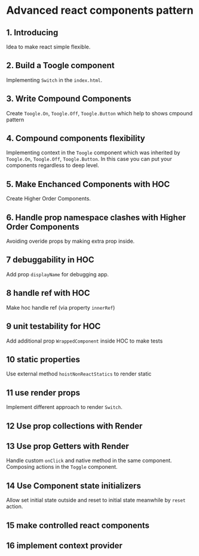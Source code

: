 # Advanced react components pattern

## 1. Introducing

Idea to make react simple flexible.

## 2. Build a Toogle component

Implementing `Switch` in the `index.html`.

## 3. Write Compound Components

Create `Toogle.On`, `Toogle.Off`, `Toogle.Button` which help to shows cmpound pattern

## 4. Compound components flexibility

Implementing context in the `Toogle` component which was inherited by `Toogle.On`, `Toogle.Off`, `Toogle.Button`.
In this case you can put your components regardless to deep level.

## 5. Make Enchanced Components with HOC

Create Higher Order Components.

## 6. Handle prop namespace clashes with Higher Order Components

Avoiding overide props by making extra prop inside.

## 7 debuggability in HOC

Add prop `displayName` for debugging app.

## 8 handle ref with HOC

Make hoc handle ref (via property `innerRef`)

## 9 unit testability for HOC

Add additional prop `WrappedComponent` inside HOC to make tests

## 10 static properties

Use external method `hoistNonReactStatics` to render static

## 11 use render props

Implement different approach to render `Switch`.

## 12 Use prop collections with Render

## 13 Use prop Getters with Render

Handle custom `onClick` and native method in the same component. Composing actions in the `Toggle` component.

## 14 Use Component state initializers

Allow set initial state outside and reset to initial state meanwhile by `reset` action.

## 15 make controlled react components

## 16 implement context provider